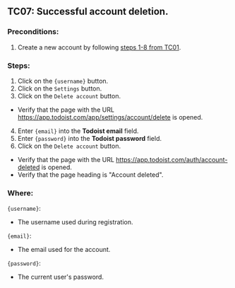 ## TC07: Successful account deletion.
### Preconditions:
1. Create a new account by following [steps 1-8 from TC01](TC01.md).
### Steps:
1. Click on the `{username}` button.
2. Click on the `Settings` button.
3. Click on the `Delete account` button.
* Verify that the page with the URL https://app.todoist.com/app/settings/account/delete is opened.
4. Enter `{email}` into the **Todoist email** field.
5. Enter `{password}` into the **Todoist password** field.
6. Click on the `Delete account` button.
* Verify that the page with the URL https://app.todoist.com/auth/account-deleted is opened.
* Verify that the page heading is "Account deleted".
### Where:
`{username}`:
* The username used during registration.

`{email}`:
* The email used for the account.

`{password}`:
* The current user's password.